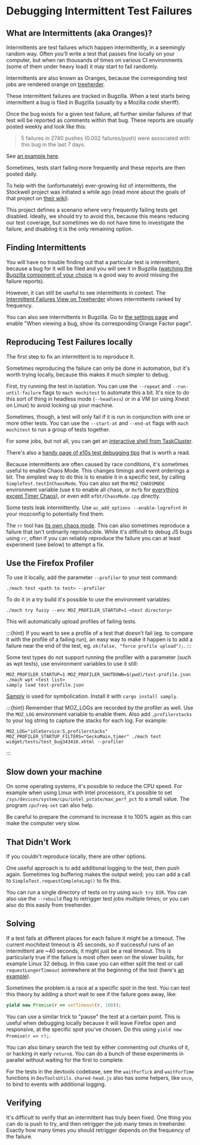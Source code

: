 # Debugging Intermittent Test Failures

## What are Intermittents (aka Oranges)?

Intermittents are test failures which happen intermittently, in a seemingly random way. Often you'll write a test that passes fine locally on your computer, but when ran thousands of times on various CI environments (some of them under heavy load) it may start to fail randomly.

Intermittents are also known as Oranges, because the corresponding test jobs are rendered orange on [treeherder](http://treeherder.mozilla.org/).

These intermittent failures are tracked in Bugzilla. When a test starts being intermittent a bug is filed in Bugzilla (usually by a Mozilla code sheriff).

Once the bug exists for a given test failure, all further similar failures of that test will be reported as comments within that bug.
These reports are usually posted weekly and look like this:

> 5 failures in 2740 pushes (0.002 failures/push) were associated with this bug in the last 7 days.

See [an example here](https://bugzilla.mozilla.org/show_bug.cgi?id=1250523#c4).

Sometimes, tests start failing more frequently and these reports are then posted daily.

To help with the (unfortunately) ever-growing list of intermittents, the Stockwell project was initiated a while ago (read more about the goals of that project on [their wiki](https://wiki.mozilla.org/Auto-tools/Projects/Stockwell)).

This project defines a scenario where very frequently failing tests get disabled.
Ideally, we should try to avoid this, because this means reducing our test coverage, but sometimes we do not have time to investigate the failure, and disabling it is the only remaining option.

## Finding Intermittents

You will have no trouble finding out that a particular test is intermittent, because a bug for it will be filed and you will see it in Bugzilla ([watching the Bugzilla component of your choice](https://bugzilla.mozilla.org/userprefs.cgi?tab=component_watch) is a good way to avoid missing the failure reports).

However, it can still be useful to see intermittents in context. The [Intermittent Failures View on Treeherder](https://treeherder.mozilla.org/intermittent-failures.html) shows intermittents ranked by frequency.

You can also see intermittents in Bugzilla.  Go to [the settings page](https://bugzilla.mozilla.org/userprefs.cgi?tab=settings) and enable "When viewing a bug, show its corresponding Orange Factor page".

## Reproducing Test Failures locally

The first step to fix an intermittent is to reproduce it.

Sometimes reproducing the failure can only be done in automation, but it's worth trying locally, because this makes it much simpler to debug.

First, try running the test in isolation.  You can use the `--repeat` and `--run-until-failure` flags to `mach mochitest` to automate this a bit.  It's nice to do this sort of thing in headless mode (`--headless`) or in a VM (or using Xnest on Linux) to avoid locking up your machine.

Sometimes, though, a test will only fail if it is run in conjunction with one or more other tests.  You can use the `--start-at` and `--end-at` flags with `mach mochitest` to run a group of tests together.

For some jobs, but not all, you can get an [interactive shell from TaskCluster](https://jonasfj.dk/2016/03/one-click-loaners-with-taskcluster/).

There's also a [handy page of e10s test debugging tips](https://wiki.mozilla.org/Electrolysis/e10s_test_tips) that is worth a read.

Because intermittents are often caused by race conditions, it's sometimes useful to enable Chaos Mode.  This changes timings and event orderings a bit. The simplest way to do this is to enable it in a specific test, by
calling `SimpleTest.testInChaosMode`.  You can also set the `MOZ_CHAOSMODE` environment variable (use `0` to enable all chaos, or `0xfb` for [everything except Timer Chaos](https://bugzilla.mozilla.org/show_bug.cgi?id=1390884#c14)), or even edit `mfbt/ChaosMode.cpp` directly.

Some tests leak intermittently. Use `ac_add_options --enable-logrefcnt` in your mozconfig to potentially find them.<!--TODO: how? add more detail about this -->

The `rr` tool has [its own chaos mode](http://robert.ocallahan.org/2016/02/introducing-rr-chaos-mode.html).  This can also sometimes reproduce a failure that isn't ordinarily reproducible.  While it's difficult to debug JS bugs using `rr`, often if you can reliably reproduce the failure you can at least experiment (see below) to attempt a fix.

## Use the Firefox Profiler

To use it locally, add the parameter `--profiler` to your test command:

```
./mach test <path to test> --profiler
```

To do it in a try build it's possible to use the environment variables:
```
./mach try fuzzy --env MOZ_PROFILER_STARTUP=1 <test directory>
```

This will automatically upload profiles of failing tests.

:::{hint}
If you want to see a profile of a test that doesn’t fail (eg. to compare it with
the profile of a failing run), an easy way to make it happen is to add a failure
near the end of the test, eg. `ok(false, "force profile upload");`.
:::

Some test types do not support running the profiler with a parameter (such as
wpt tests), use environment variables to use it still:

```
MOZ_PROFILER_STARTUP=1 MOZ_PROFILER_SHUTDOWN=$(pwd)/test-profile.json ./mach wpt <test list>
samply load test-profile.json
```
[Samply](https://github.com/mstange/samply/) is used for symbolication. Install it with `cargo install samply`.

:::{hint}
Remember that MOZ\_LOGs are recorded by the profiler as well. Use the
`MOZ_LOG` environment variable to enable them. Also add `,profilerstacks` to your
log string to capture the stacks for each log. For example:

```
MOZ_LOG="idleService:5,profilerstacks" MOZ_PROFILER_STARTUP_FILTERS="GeckoMain,timer" ./mach test widget/tests/test_bug343416.xhtml --profiler
```
:::

## Slow down your machine

On some operating systems, it's possible to reduce the CPU speed. For example
when using Linux with Intel processors, it's possible to set
`/sys/devices/system/cpu/intel_pstate/max_perf_pct` to a small value. The
program `cpufreq-set` can also help.

Be careful to prepare the command to increase it to 100% again as this can make
the computer very slow.

## That Didn't Work

If you couldn't reproduce locally, there are other options.

One useful approach is to add additional logging to the test, then push again.  Sometimes log buffering makes the output weird; you can add a call to `SimpleTest.requestCompleteLog()` to fix this.

You can run a single directory of tests on try using `mach try DIR`.  You can also use the `--rebuild` flag to retrigger test jobs multiple times; or you can also do this easily from treeherder.<!--TODO: how? and why is it easy?-->

## Solving

If a test fails at different places for each failure it might be a timeout.  The current mochitest timeout is 45 seconds, so if successful runs of an intermittent are ~40 seconds, it might just be a
real timeout.  This is particularly true if the failure is most often seen on the slower builds, for example Linux 32 debug.  In this case you can either split the test or call `requestLongerTimeout` somewhere at the beginning of the test (here's [an example](https://searchfox.org/mozilla-central/rev/c56977420df7a1b692ce0f7e499ddb364d9fd7b2/devtools/client/framework/test/browser_toolbox_tool_remote_reopen.js#12)).

Sometimes the problem is a race at a specific spot in the test.  You can test this theory by adding a short wait to see if the failure goes away, like:
```javascript
yield new Promise(r => setTimeout(r, 100));
```


You can use a similar trick to "pause" the test at a certain point. This is useful when debugging locally because it will leave Firefox open and responsive, at the specific spot you've chosen.  Do this
using `yield new Promise(r => r);`.

You can also binary search the test by either commenting out chunks of it, or hacking in early `return`s.  You can do a bunch of these experiments in parallel without waiting for the first to complete.

For the tests in the devtools codebase, see the `waitForTick` and `waitForTime` functions in `DevToolsUtils`. `shared-head.js` also has some helpers, like `once`, to bind to events with additional logging.


## Verifying

It's difficult to verify that an intermittent has truly been fixed.
One thing you can do is push to try, and then retrigger the job many times in treeherder.  Exactly how many times you should retrigger depends on the frequency of the failure.
